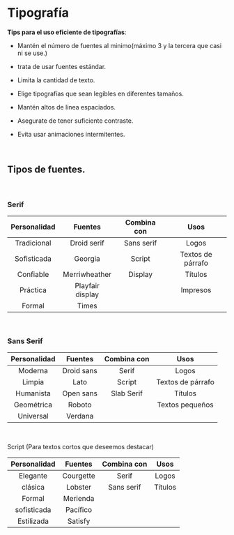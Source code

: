 # Tipografía
**Tips para el uso eficiente de tipografías**:
- Mantén el número de fuentes al minimo(máximo 3 y la tercera que casi ni se use.)
- trata de usar fuentes estándar.
- Limita la cantidad de texto.
- Elige tipografías que sean legibles en diferentes tamaños.
- Mantén altos de línea espaciados.
- Asegurate de tener suficiente contraste.
- Evita usar animaciones intermitentes.
  
  <br>

## Tipos de fuentes.

<br>

### Serif

Personalidad | Fuentes | Combina con | Usos
:---: | :---: | :---: | :---: 
Tradicional | Droid serif | Sans serif | Logos
Sofisticada | Georgia | Script | Textos de párrafo
Confiable | Merriwheather | Display | Títulos
Práctica | Playfair display |   | Impresos
Formal | Times | |

<br>

### Sans Serif
Personalidad | Fuentes | Combina con | Usos
:---: | :---: | :---: | :---: 
Moderna | Droid sans | Serif | Logos
Limpia | Lato | Script | Textos de párrafo
Humanista | Open sans | Slab Serif | Títulos
Geométrica | Roboto | | Textos pequeños
Universal | Verdana | |

<br>

Script (Para textos cortos que deseemos destacar)

Personalidad | Fuentes | Combina con | Usos
:---: | :---: | :---: | :---: 
Elegante | Courgette | Serif | Logos
clásica | Lobster | Sans serif | Títulos
Formal | Merienda  | | 
sofisticada | Pacífico | |
Estilizada | Satisfy | |

